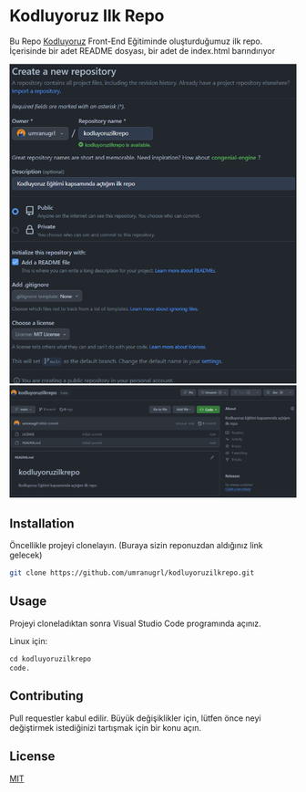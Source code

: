 # Kodluyoruz Ilk Repo

Bu Repo [Kodluyoruz](https://www.kodluyoruz.org) Front-End Eğitiminde oluşturduğumuz ilk repo. İçerisinde bir adet README dosyası, bir adet de index.html barındırıyor

![github](./images/createRepo.PNG)
![github](./images/repo.png)

## Installation
Öncellikle projeyi clonelayın. (Buraya sizin reponuzdan aldığınız link gelecek)

```bash
git clone https://github.com/umranugrl/kodluyoruzilkrepo.git
```

## Usage

Projeyi cloneladıktan sonra Visual Studio Code programında açınız.

Linux için:
```linux
cd kodluyoruzilkrepo
code.
```

## Contributing

Pull requestler kabul edilir. Büyük değişiklikler için, lütfen önce neyi değiştirmek istediğinizi tartışmak için bir konu açın.

## License

[MIT](https://choosealicense.com/licenses/mit/)
